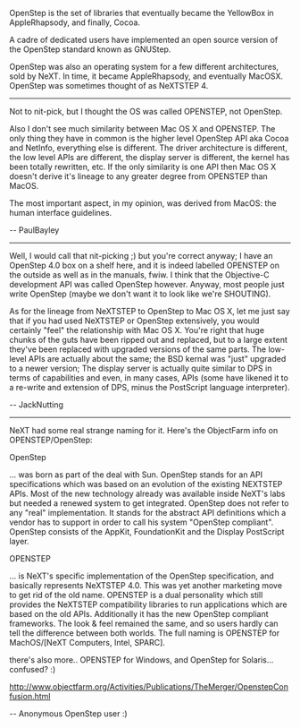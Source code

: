 

OpenStep is the set of libraries that eventually became the YellowBox in AppleRhapsody, and finally, Cocoa.

A cadre of dedicated users have implemented an open source version of the OpenStep standard known as GNUStep.

OpenStep was also an operating system for a few different architectures, sold by NeXT. In time, it became AppleRhapsody, and eventually MacOSX. OpenStep was sometimes thought of as NeXTSTEP 4.

----

Not to nit-pick, but I thought the OS was called OPENSTEP, not OpenStep.

Also I don't see much similarity between Mac OS X and OPENSTEP. The only thing they have in common is the higher level OpenStep API aka Cocoa and NetInfo, everything else is different. The driver architecture is different, the low level APIs are different, the display server is different, the kernel has been totally rewritten, etc. If the only similarity is one API then Mac OS X doesn't derive it's lineage to any greater degree from OPENSTEP than MacOS.

The most important aspect, in my opinion, was derived from MacOS: the human interface guidelines.

-- PaulBayley

----

Well,  I would call that nit-picking  ;)  but you're correct anyway;  I have an OpenStep 4.0 box on a shelf here, and it is indeed labelled OPENSTEP on the outside as well as in the manuals, fwiw.  I think that the Objective-C development API was called OpenStep however.  Anyway, most people just write OpenStep (maybe we don't want it to look like we're SHOUTING).

As for the lineage from NeXTSTEP to OpenStep to Mac OS X, let me just say that if you had used NeXTSTEP or OpenStep extensively, you would certainly "feel" the relationship with Mac OS X.  You're right that huge chunks of the guts have been ripped out and replaced, but to a large extent they've been replaced with upgraded versions of the same parts.  The low-level APIs are actually about the same; the BSD kernal was "just" upgraded to a newer version;  The display server is actually quite similar to DPS in terms of capabilities and even, in many cases, APIs (some have likened it to a re-write and extension of DPS, minus the PostScript language interpreter).

-- JackNutting

----

NeXT had some real strange naming for it.
Here's the ObjectFarm info on OPENSTEP/OpenStep:

OpenStep

... was born as part of the deal with Sun. OpenStep stands for an API specifications which was based on an evolution of the existing NEXTSTEP APIs. Most of the new technology already was available inside NeXT's labs but needed a renewed system to get integrated. OpenStep does not refer to any "real" implementation. It stands for the abstract API definitions which a vendor has to support in order to call his system "OpenStep compliant". OpenStep consists of the AppKit, FoundationKit and the Display PostScript layer.

OPENSTEP

... is NeXT's specific implementation of the OpenStep specification, and basically represents NeXTSTEP 4.0. This was yet another marketing move to get rid of the old name. OPENSTEP is a dual personality which still provides the NeXTSTEP compatibility libraries to run applications which are based on the old APIs. Additionally it has the new OpenStep compliant frameworks. The look & feel remained the same, and so users hardly can tell the difference between both worlds.
The full naming is OPENSTEP for MachOS/[NeXT Computers, Intel, SPARC].

there's also more.. OPENSTEP for Windows, and OpenStep for Solaris... confused? :)

http://www.objectfarm.org/Activities/Publications/TheMerger/OpenstepConfusion.html

-- Anonymous OpenStep user :)
